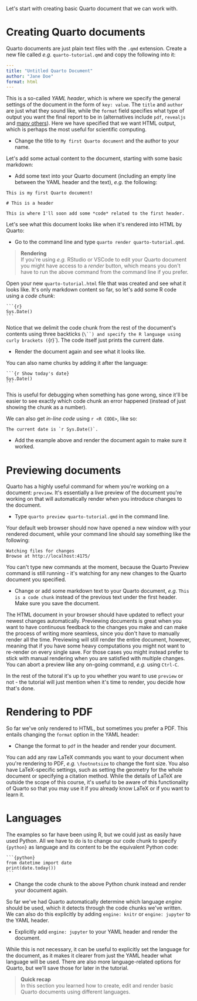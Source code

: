 Let's start with creating basic Quarto document that we can work with.

# Creating Quarto documents

Quarto documents are just plain text files with the `.qmd` extension. Create a
new file called *e.g.* `quarto-tutorial.qmd` and copy the following into it:

```yaml
---
title: "Untitled Quarto Document"
author: "Jane Doe"
format: html
---
```

This is a so-called *YAML header*, which is where we specify the general
settings of the document in the form of `key: value`. The `title` and `author`
are just what they sound like, while the `format` field specifies what type of
output you want the final report to be in (alternatives include `pdf`,
`revealjs` and [many others](https://quarto.org/docs/output-formats/all-formats.html)).
Here we have specified that we want HTML output, which is perhaps the most
useful for scientific computing.

* Change the title to `My first Quarto document` and the author to your name.

Let's add some actual content to the document, starting with some basic
markdown:

* Add some text into your Quarto document (including an empty line between the
  YAML header and the text), *e.g.* the following:

```
This is my first Quarto document!

# This is a header

This is where I'll soon add some *code* related to the first header.
```

Let's see what this document looks like when it's rendered into HTML by Quarto:

* Go to the command line and type `quarto render quarto-tutorial.qmd`.

> **Rendering** <br>
> If you're using *e.g.* RStudio or VSCode to edit your Quarto document you
> might have access to a *render* button, which means you don't have to run the
> above command from the command line if you prefer.

Open your new `quarto-tutorial.html` file that was created and see what it looks
like. It's only markdown content so far, so let's add some R code using a *code
chunk*:

````
```{r}
Sys.Date()
```
````

Notice that we delimit the code chunk from the rest of the document's contents
using three backticks (`\``) and specify the R language using curly brackets
(`{r}`). The code itself just prints the current date.

* Render the document again and see what it looks like.

You can also name chunks by adding it after the language:

````
```{r Show today's date}
Sys.Date()
```
````

This is useful for debugging when something has gone wrong, since it'll be
easier to see exactly which code chunk an error happened (instead of just
showing the chunk as a number).

We can also get *in-line code* using `r <R CODE>`, like so:

```
The current date is `r Sys.Date()`.
```

* Add the example above and render the document again to make sure it worked.

# Previewing documents

Quarto has a highly useful command for whem you're working on a document:
`preview`. It's essentially a live preview of the document you're working on
that will automatically render when you introduce changes to the document.

* Type `quarto preview quarto-tutorial.qmd` in the command line.

Your default web browser should now have opened a new window with your rendered
document, while your command line should say something like the following:

```no-highlight
Watching files for changes
Browse at http://localhost:4175/
```

You can't type new commands at the moment, because the Quarto Preview command is
still running - it's watching for any new changes to the Quarto document you
specified.

* Change or add some markdown text to your Quarto document, *e.g.* `This is a
  code chunk` instead of the previous text under the first header. Make sure you
  save the document.

The HTML document in your browser should have updated to reflect your newest
changes automatically. Previewing documents is great when you want to have
continuous feedback to the changes you make and can make the process of writing
more seamless, since you don't have to manually render all the time. Previewing
will still render the entire document, however, meaning that if you have some
heavy computations you might not want to re-render on every single save. For
those cases you might instead prefer to stick with manual rendering when you are
satisfied with multiple changes. You can abort a preview like any on-going
command, *e.g.* using `Ctrl-C`.

In the rest of the tutoral it's up to you whether you want to use `preview` or
not - the tutorial will just mention when it's time to render, you decide how
that's done.

# Rendering to PDF

So far we've only rendered to HTML, but sometimes you prefer a PDF. This entails
changing the `format` option in the YAML header:

* Change the format to `pdf` in the header and render your document.

You can add any raw LaTeX commands you want to your document when you're
rendering to PDF, *e.g.* `\footnotsize` to change the font size. You also have
LaTeX-specific settings, such as setting the geometry for the whole document or
specifying a citation method. While the details of LaTeX are outside the scope
of this course, it's useful to be aware of this functionality of Quarto so that
you may use it if you already know LaTeX or if you want to learn it.

# Languages

The examples so far have been using R, but we could just as easily have used
Python. All we have to do is to change our code chunk to specify `{python}` as
language and its content to be the equivalent Python code:

````
```{python}
from datetime import date
print(date.today())
```
````

* Change the code chunk to the above Python chunk instead and render your
  document again.

So far we've had Quarto automatically determine which language *engine* should
be used, which it detects through the code chunks we've written. We can also do
this explicitly by adding `engine: knitr` or `engine: jupyter` to the YAML
header.

* Explicitly add `engine: jupyter` to your YAML header and render the document.

While this is not necessary, it can be useful to explicitly set the language for
the document, as it makes it clearer from just the YAML header what language
will be used. There are also more language-related options for Quarto, but we'll
save those for later in the tutorial.

> **Quick recap** <br>
> In this section you learned how to create, edit and render basic Quarto
> documents using different languages.
